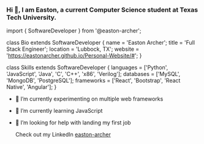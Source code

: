 ### Hi 👋, I am Easton, a current Computer Science student at Texas Tech University. 

import { SoftwareDeveloper } from '@easton-archer';

class Bio extends SoftwareDeveloper {
  name     = 'Easton Archer';
  title    = 'Full Stack Engineer';
  location = 'Lubbock, TX';
  website  = 'https://eastonarcher.github.io/Personal-Website/#';
}

class Skills extends SoftwareDeveloper {
  languages  = ['Python', 'JavaScript', 'Java', 'C', 'C++', 'x86', 'Verilog'];
  databases  = ['MySQL', 'MongoDB', 'PostgreSQL'];
  frameworks = ['React', 'Bootstrap', 'React Native', 'Angular'];
}

- 🔭 I’m currently experimenting on multiple web frameworks
- 🌱 I’m currently learning JavaScript
- 🤔 I’m looking for help with landing my first job

  Check out my LinkedIn [easton-archer](https://www.linkedin.com/in/easton-archer/)

<!--
**EastonArcher/EastonArcher** is a ✨ _special_ ✨ repository because its `README.md` (this file) appears on your GitHub profile.

Here are some ideas to get you started:

- 🔭 I’m currently working on ...
- 🌱 I’m currently learning ...
- 👯 I’m looking to collaborate on ...
- 🤔 I’m looking for help with ...
- 💬 Ask me about ...
- 📫 How to reach me: ...
- 😄 Pronouns: ...
- ⚡ Fun fact: ...
-->
